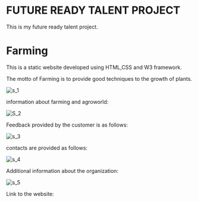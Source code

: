 <h1>FUTURE READY TALENT PROJECT</h1>

This is my future ready talent project.

<h1>Farming</h1>

This is a static website developed using HTML,CSS and W3 framework.

The motto of Farming  is to provide good techniques to the growth of plants.

![s_1](https://user-images.githubusercontent.com/94778056/190203641-bdf10786-d74e-4201-a4f6-696570e220ff.png)

information about farming and agroworld:

![S_2](https://user-images.githubusercontent.com/94778056/190203695-5e7ac7de-9ed1-40dc-bedc-1191afd25943.png)

Feedback provided by the customer is as follows:

![s_3](https://user-images.githubusercontent.com/94778056/190203711-c9caafdf-bb03-460c-a3b6-f53eeb98df03.png)

contacts are provided as follows:

![s_4](https://user-images.githubusercontent.com/94778056/190203729-c2633a2f-563d-4351-82bc-3b2e65cc9ec5.png)

Additional information about the organization:

![s_5](https://user-images.githubusercontent.com/94778056/190203741-7ad8e960-f94c-4ebb-b20e-f2da796da45d.png)

Link to the website:
